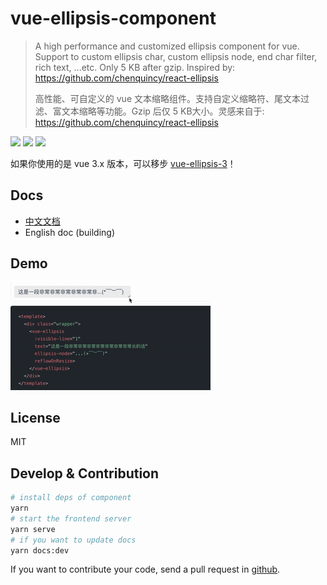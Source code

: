 # vue-ellipsis-component

> A high performance and customized ellipsis component for vue. Support to custom ellipsis char, custom ellipsis node, end char filter, rich text, ...etc. Only 5 KB after gzip. Inspired by: https://github.com/chenquincy/react-ellipsis
>
> 高性能、可自定义的 vue 文本缩略组件。支持自定义缩略符、尾文本过滤、富文本缩略等功能。Gzip 后仅 5 KB大小。灵感来自于: https://github.com/chenquincy/react-ellipsis

![](https://img.shields.io/npm/v/vue-ellipsis-component.svg) ![](https://img.shields.io/npm/dt/vue-ellipsis-component.svg) ![](https://img.shields.io/badge/language-javascript-yellow.svg)

如果你使用的是 vue 3.x 版本，可以移步 [vue-ellipsis-3](https://github.com/ruofee/vue-ellipsis-3)！

## Docs

- [中文文档](http://vue-ellipsis.ruofee.cn/)
- English doc (building)

## Demo

![demo.gif](./images/demo.gif)

## License

MIT

## Develop & Contribution

```bash
# install deps of component
yarn
# start the frontend server
yarn serve
# if you want to update docs
yarn docs:dev
```

If you want to contribute your code, send a pull request in [github](https://github.com/ruofee/vue-ellipsis-component).

